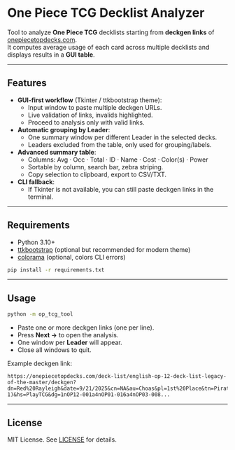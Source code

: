 # One Piece TCG Decklist Analyzer

Tool to analyze **One Piece TCG** decklists starting from **deckgen links** of [onepiecetopdecks.com](https://onepiecetopdecks.com).  
It computes average usage of each card across multiple decklists and displays results in a **GUI table**.

---

## Features

- **GUI-first workflow** (Tkinter / ttkbootstrap theme):
  - Input window to paste multiple deckgen URLs.
  - Live validation of links, invalids highlighted.
  - Proceed to analysis only with valid links.
- **Automatic grouping by Leader**:
  - One summary window per different Leader in the selected decks.
  - Leaders excluded from the table, only used for grouping/labels.
- **Advanced summary table**:
  - Columns: Avg · Occ · Total · ID · Name · Cost · Color(s) · Power
  - Sortable by column, search bar, zebra striping.
  - Copy selection to clipboard, export to CSV/TXT.
- **CLI fallback**:
  - If Tkinter is not available, you can still paste deckgen links in the terminal.

---

## Requirements

- Python 3.10+  
- [ttkbootstrap](https://github.com/israel-dryer/ttkbootstrap) (optional but recommended for modern theme)  
- [colorama](https://pypi.org/project/colorama/) (optional, colors CLI errors)

```bash
pip install -r requirements.txt
```

---

## Usage

```bash
python -m op_tcg_tool
```

- Paste one or more deckgen links (one per line).  
- Press **Next →** to open the analysis.  
- One window per **Leader** will appear.  
- Close all windows to quit.

Example deckgen link:

```
https://onepiecetopdecks.com/deck-list/english-op-12-deck-list-legacy-of-the-master/deckgen?dn=Red%20Rayleigh&date=9/21/2025&cn=NA&au=Choas&pl=1st%20Place&tn=Pirates%20League(4-1)&hs=PlayTCG&dg=1nOP12-001a4nOP01-016a4nOP03-008...
```

---

## License

MIT License. See [LICENSE](LICENSE) for details.
